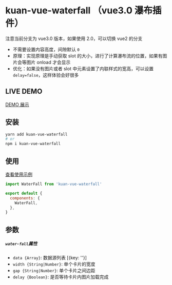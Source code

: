 # kuan-vue-waterfall （vue3.0 瀑布插件）

注意当前分支为 vue3.0 版本，如果使用 2.0，可以切换 vue2 的分支

- 不需要设置内容高度，间隙默认 `0`
- 原理：实现原理是手动获取 slot 的大小，进行了计算瀑布流的位置，如果有图片会等图片 onload 才会显示
- 优化：如果没有图片或者 slot 中元素设置了内联样式的宽高，可以设置`delay=false`，这样体验会好很多

## LIVE DEMO

[DEMO 展示](https://kuan1.github.io/kuan-vue-waterfall/demo)

## 安装

```bash
yarn add kuan-vue-waterfall
# or
npm i kuan-vue-waterfall
```

## 使用

[查看使用示例](./test/App.vue)

```javascript
import WaterFall from 'kuan-vue-waterfall'

export default {
  components: {
    WaterFall,
  },
}
```

## 参数

##### `water-fall`属性

- `data {Array}`: 数据源列表 [{key: ''}]
- `width {String|Number}`: 单个卡片的宽度
- `gap {String|Number}`: 单个卡片之间边距
- `delay {Boolean}`: 是否等待卡片内图片加载完成
